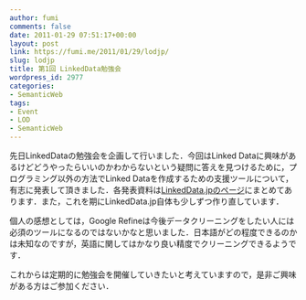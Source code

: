 ```yaml
---
author: fumi
comments: false
date: 2011-01-29 07:51:17+00:00
layout: post
link: https://fumi.me/2011/01/29/lodjp/
slug: lodjp
title: 第1回 LinkedData勉強会
wordpress_id: 2977
categories:
- SemanticWeb
tags:
- Event
- LOD
- SemanticWeb
---
```


先日LinkedDataの勉強会を企画して行いました．今回はLinked Dataに興味があるけどどうやったらいいのかわからないという疑問に答えを見つけるために，プログラミング以外の方法でLinked Dataを作成するための支援ツールについて，有志に発表して頂きました．各発表資料は[LinkedData.jpのページ](http://linkeddata.jp/2011/01/26/lodjp/)にまとめてあります．また，これを期にLinkedData.jp自体も少しずつ作り直しています．

個人の感想としては，Google Refineは今後データクリーニングをしたい人には必須のツールになるのではないかなと思いました．日本語がどの程度できるのかは未知なのですが，英語に関してはかなり良い精度でクリーニングできるようです．

これからは定期的に勉強会を開催していきたいと考えていますので，是非ご興味がある方はご参加ください．
